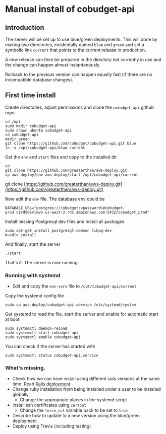 # Manual install of cobudget-api

## Introduction

The server will be set up to use blue/green deployments. This will done by making two directories, incidentally named `blue` and `green` and set a symbolic link `current` that points to the current release in production.

A new release can then be prepared in the directory not currently in use and the change can happen almost instantanously.

Rollback to the previous version can happen equally fast \(if there are no incompatible database changes\).

## First time install

Create directories, adjust permissions and clone the `cobudget-api` github repo.

```
cd /opt
sudo mkdir cobudget-api
sudo chown ubuntu cobudget-api
cd cobudget-api
mkdir green
git clone https://github.com/cobudget/cobudget-api.git blue
ln -s /opt/cobudget-api/blue current
```

Get the `env` and `start` files and copy to the installed dir

```
cd
git clone https://github.com/greaterthan/aws-deploy.git
cp aws-deploy/env aws-deploy/start /opt/cobudget-api/current
```

git clone [https://github.com/greaterthan/aws-deploy.git](https://github.com/greaterthan/aws-deploy.git)

Now edit the `env` file. The database env could be

```
DATABASE_URL="postgres://cobudget:<password>@cobudget-prod.cird90svlmvv.us-west-2.rds.amazonaws.com:5432/cobudget_prod"
```

Install missing Postgresql dev files and install all packages

```
sudo apt-get install postgresql-common libpq-dev
bundle install
```

And finally, start the server

```
./start
```

That's it. The server is now running.

### Running with systemd

* Edit and copy the `env-vars` file to `/opt/cobudget-api/current`

Copy the systemd config file

```
sudo cp aws-deploy/cobudget-api.service /etc/systemd/system
```

Get systemd to read the file, start the server and enable for automatic start at boot

```
sudo systemctl daemon-reload
sudo systemctl start cobudget-api
sudo systemctl enable cobudget-api
```

You can check if the server has started with

```
sudo systemctl status cobudget-api.service
```

### What's missing.

* Check how we can have install using different rails versions at the same time. Read [Rails deployment](https://www.ralfebert.de/tutorials/rails-deployment/ "Rails deploymnt")
* Change ruby installation from being installed under a user to be installed globally
  * Change the appropriate places in the systemd script
* Install ssh certificates using `certbot`
  * Change the `force_ssl` variable back to be set to `true`
* Describe how to update to a new version using the blue/green deployment
* Deploy using Travis \(including testing\)



